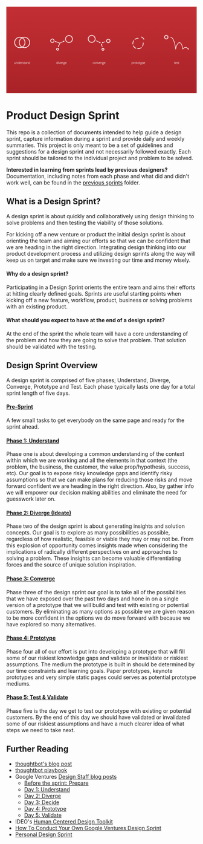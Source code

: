 ![Design Sprint Phases](/images/phases.png?raw=true "Design Sprint Phases")

# Product Design Sprint

This repo is a collection of documents intended to help guide a design sprint,
capture information during a sprint and provide daily and weekly summaries. This
project is only meant to be a set of guidelines and suggestions for a design
sprint and not necessarily followed exactly. Each sprint should be tailored to
the individual project and problem to be solved.

**Interested in learning from sprints lead by previous designers?** Documentation, including notes from each phase and what did and didn't work well, can be found in the [previous sprints](Previous-Sprints) folder.

## What is a Design Sprint?

A design sprint is about quickly and collaboratively using design thinking to
solve problems and then testing the viability of those solutions.

For kicking off a new venture or product the initial design sprint is about
orienting the team and aiming our efforts so that we can be confident that we
are heading in the right direction. Integrating design thinking into our product
development process and utilizing design sprints along the way will keep us on
target and make sure we investing our time and money wisely.

#### Why do a design sprint?

Participating in a Design Sprint orients the entire team and aims their efforts
at hitting clearly defined goals. Sprints are useful starting points when
kicking off a new feature, workflow, product, business or solving problems with
an existing product.

#### What should you expect to have at the end of a design sprint?

At the end of the sprint the whole team will have a core understanding of the
problem and how they are going to solve that problem. That solution should be
validated with the testing.

## Design Sprint Overview

A design sprint is comprised of five phases; Understand, Diverge, Converge,
Prototype and Test. Each phase typically lasts one day for a total sprint length
of five days.

#### [Pre-Sprint](0-Pre-Sprint)

A few small tasks to get everybody on the same page and ready for the sprint
ahead.

#### [Phase 1: Understand](1-Understand)

Phase one is about developing a common understanding of the context  within
which we are working and all the elements in that context (the problem, the
business, the customer, the value prop/hypothesis, success, etc). Our goal is to
expose risky knowledge gaps and identify risky assumptions so that we can make
plans for reducing those risks and move forward confident we are heading in the
right direction. Also, by gather info we will empower our decision making
abilities and eliminate the need for guesswork later on.

#### [Phase 2: Diverge (Ideate)](2-Diverge)

Phase two of the design sprint is about generating insights and solution
concepts. Our goal is to explore as many possibilities as possible, regardless
of how realistic, feasible or viable they may or may not be. From this explosion
of opportunity comes insights made when considering the implications of
radically different perspectives on and approaches to solving a problem. These
insights can become valuable differentiating forces and the source of unique
solution inspiration.

#### [Phase 3: Converge](3-Converge)

Phase three of the design sprint our goal is to take all of the possibilities
that we have exposed over the past two days and hone in on a single version of a
prototype that we will build and test with existing or potential customers. By
eliminating as many options as possible we are given reason to be more confident
in the options we do move forward with because we have explored so many
alternatives.

#### [Phase 4: Prototype](4-Prototype)

Phase four all of our effort is put into developing a prototype that will fill
some of our riskiest knowledge gaps and validate or invalidate or riskiest
assumptions. The medium the prototype is built in should be determined by our
time constraints and learning goals. Paper prototypes, keynote prototypes and
very simple static pages could serves as potential prototype mediums.

#### [Phase 5: Test & Validate](5-Validate)

Phase five is the day we get to test our prototype with existing or potential
customers. By the end of this day we should have validated or invalidated some
of our riskiest assumptions and have a much clearer idea of what steps we need
to take next.

## Further Reading

* [thoughtbot's blog post](http://robots.thoughtbot.com/the-product-design-sprint)
* [thoughtbot playbook](http://playbook.thoughtbot.com/#product-design-sprint)
* Google Ventures [Design Staff blog posts](http://www.designstaff.org/articles/product-design-sprint-2012-10-02.html)
  * [Before the sprint: Prepare](http://www.designstaff.org/articles/product-design-sprint-2-2012-10-09.html)
  * [Day 1: Understand](http://www.designstaff.org/articles/product-design-sprint-day-1-understand-2012-10-16.html)
  * [Day 2: Diverge](http://www.designstaff.org/articles/product-design-sprint-day-2-diverge-2012-10-26.html)
  * [Day 3: Decide](http://www.designstaff.org/articles/product-design-sprint-day-3-decide-2012-11-20.html)
  * [Day 4: Prototype](http://www.designstaff.org/articles/product-design-sprint-day-4-prototype-2013-01-07.html)
  * [Day 5: Validate](http://www.designstaff.org/articles/product-design-sprint-day-5-validate-2013-03-07.html)
* IDEO's [Human Centered Design Toolkit](http://www.ideo.com/work/human-centered-design-toolkit/)
* [How To Conduct Your Own Google Ventures Design Sprint](http://www.fastcodesign.com/1672887/how-to-conduct-your-own-google-design-sprint)
* [Personal Design Sprint](http://franciscortez.com/design-sprint/)
